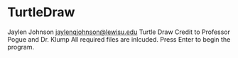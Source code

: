 # TurtleDraw
Jaylen Johnson
jaylenqjohnson@lewisu.edu
Turtle Draw
Credit to Professor Pogue and Dr. Klump
All required files are inlcuded. Press Enter to begin the program. 
